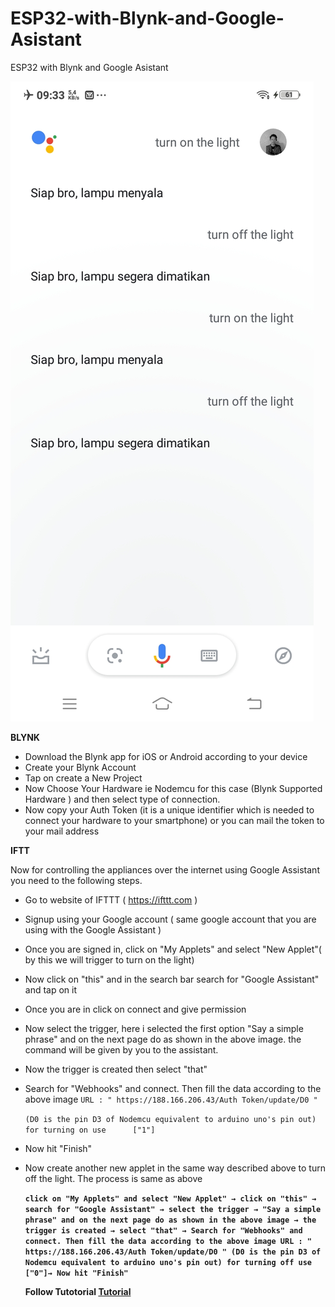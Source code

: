 


# ESP32-with-Blynk-and-Google-Asistant
ESP32 with Blynk and Google Asistant

![Image of Yaktocat](https://github.com/taufiqwahid/ESP32-with-Blynk-and-Google-Asistant/blob/master/Google%20Asistant.jpg)

**BLYNK**

* Download the Blynk app for iOS or Android according to your device
* Create your Blynk Account
* Tap on create a New Project
* Now Choose Your Hardware ie Nodemcu for this case (Blynk Supported Hardware ) and then select type of connection.
* Now copy your Auth Token (it is a unique identifier which is needed to connect your hardware to your smartphone) or you can mail the token to your mail address

**IFTT**

Now for controlling the appliances over the internet using Google Assistant you need to the following steps.

* Go to website of IFTTT ( https://ifttt.com )

* Signup using your Google account ( same google account that you are using with the Google Assistant )

* Once you are signed in, click on "My Applets" and select "New Applet"( by this we will trigger to turn on the light)

* Now click on "this" and in the search bar search for "Google Assistant" and tap on it

* Once you are in click on connect and give permission

* Now select the trigger, here i selected the first option "Say a simple phrase" and on the next page do as shown in the above image. the command will be given by you to the assistant.

* Now the trigger is created then select "that"

* Search for "Webhooks" and connect. Then fill the data according to the above image ``URL : " https://188.166.206.43/Auth Token/update/D0 "``

	``(D0 is the pin D3 of Nodemcu equivalent to arduino uno's pin out) for turning on use 		["1"]``

* Now hit "Finish"

* Now create another new applet in the same way described above to turn off the light. The process is same as above

	**``click on "My Applets" and select "New Applet" → click on "this" → search for "Google Assistant" → select the trigger → "Say a simple phrase" and on the next page do as shown in the above image → the trigger is created → select "that" → Search for "Webhooks" and connect. Then fill the data according to the above image URL : " https://188.166.206.43/Auth Token/update/D0 " (D0 is the pin D3 of Nodemcu equivalent to arduino uno's pin out) for turning off use ["0"]→ Now hit "Finish"``**
  
  **Follow Tutotorial [Tutorial](https://www.instructables.com/id/GOOGLE-ASSISTANT-CONTROLLED-SWITCH-USING-NODEMCU/)**
